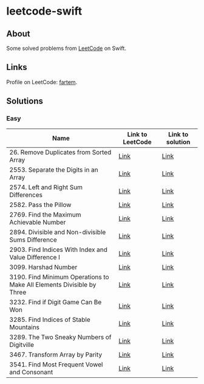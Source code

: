 # leetcode-swift

## About

Some solved problems from [LeetCode](https://leetcode.com) on Swift.

## Links

Profile on LeetCode: [fartem](https://leetcode.com/fartem/).

## Solutions

### Easy

| Name                                                                  | Link to LeetCode                                                                                       | Link to solution                                                                                       |
| --------------------------------------------------------------------- | ------------------------------------------------------------------------------------------------------ | ------------------------------------------------------------------------------------------------------ |
| 26. Remove Duplicates from Sorted Array                               | [Link](https://leetcode.com/problems/remove-duplicates-from-sorted-array/)                             | [Link](./Sources/leetcode-swift/Easy/26RemoveDuplicatesFromSortedArray.swift)                          |
| 2553. Separate the Digits in an Array                                 | [Link](https://leetcode.com/problems/separate-the-digits-in-an-array/)                                 | [Link](./Sources/leetcode-swift/Easy/2553SeparateTheDigitsInAnArray.swift)                             |
| 2574. Left and Right Sum Differences                                  | [Link](https://leetcode.com/problems/left-and-right-sum-differences/)                                  | [Link](./Sources/leetcode-swift/Easy/2574LeftAndRightSumDifferences.swift)                             |
| 2582. Pass the Pillow                                                 | [Link](https://leetcode.com/problems/pass-the-pillow/)                                                 | [Link](./Sources/leetcode-swift/Easy/2582PassThePillow.swift)                                          |
| 2769. Find the Maximum Achievable Number                              | [Link](https://leetcode.com/problems/find-the-maximum-achievable-number/)                              | [Link](./Sources/leetcode-swift/Easy/2769FindTheMaximumAchievableNumber.swift)                         |
| 2894. Divisible and Non-divisible Sums Difference                     | [Link](https://leetcode.com/problems/divisible-and-non-divisible-sums-difference/)                     | [Link](./Sources/leetcode-swift/Easy/2894DivisibleAndNonDivisibleSumsDifference.swift)                 |
| 2903. Find Indices With Index and Value Difference I                  | [Link](https://leetcode.com/problems/find-indices-with-index-and-value-difference-i/)                  | [Link](./Sources/leetcode-swift/Easy/2903FindIndicesWithIndexAndValueDifferenceI.swift)                |
| 3099. Harshad Number                                                  | [Link](https://leetcode.com/problems/harshad-number/)                                                  | [Link](./Sources/leetcode-swift/Easy/3099HarshadNumber.swift)                                          |
| 3190. Find Minimum Operations to Make All Elements Divisible by Three | [Link](https://leetcode.com/problems/find-minimum-operations-to-make-all-elements-divisible-by-three/) | [Link](./Sources/leetcode-swift/Easy/3190FindMinimumOperationsToMakeAllElementsDivisibleByThree.swift) |
| 3232. Find if Digit Game Can Be Won                                   | [Link](https://leetcode.com/problems/find-if-digit-game-can-be-won/)                                   | [Link](./Sources/leetcode-swift/Easy/3232FindIfDigitGameCanBeWon.swift)                                |
| 3285. Find Indices of Stable Mountains                                | [Link](https://leetcode.com/problems/find-indices-of-stable-mountains/)                                | [Link](./Sources/leetcode-swift/Easy/3285FindIndicesOfStableMountains.swift)                           |
| 3289. The Two Sneaky Numbers of Digitville                            | [Link](https://leetcode.com/problems/the-two-sneaky-numbers-of-digitville/)                            | [Link](./Sources/leetcode-swift/Easy/3289TheTwoSneakyNumbersOfDigitville.swift)                        |
| 3467. Transform Array by Parity                                       | [Link](https://leetcode.com/problems/transform-array-by-parity/)                                       | [Link](./Sources/leetcode-swift/Easy/3467TransformArrayByParity.swift)                                 |
| 3541. Find Most Frequent Vowel and Consonant                          | [Link](https://leetcode.com/problems/find-most-frequent-vowel-and-consonant/)                          | [Link](./Sources/leetcode-swift/Easy/3541FindMostFrequentVowelAndConsonant.swift)                      |
